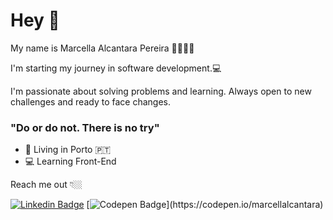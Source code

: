# Hey 👋

My name is Marcella Alcantara Pereira 👩🏻🇧🇷

I'm starting my journey in software development.💻

I'm passionate about solving problems and learning. Always open to new challenges and ready to face changes.

###  "Do or do not. There is no try" 


- 📍 Living in Porto 🇵🇹 
- 💻 Learning Front-End

Reach me out 👇🏼

[![Linkedin Badge](https://img.shields.io/badge/-LinkedIn-black?style=flat-square&logo=Linkedin&logoColor=white&link=https://www.linkedin.com/in/marcella-alcantara-pereira-506b2921/)](https://www.linkedin.com/in/marcella-alcantara-pereira-506b2921/) [![Codepen Badge](https://img.shields.io/badge/-Codepen-black?style=flat-square&logo=Codepen&logoColor=white&link=[https://codepen.io/marcellalcantara](https://codepen.io/marcellalcantara))](https://codepen.io/marcellalcantara)
